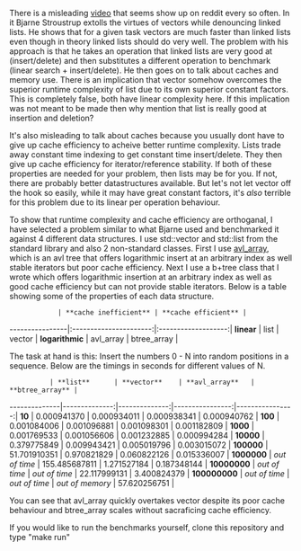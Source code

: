 There is a misleading [video](https://www.youtube.com/watch?v=YQs6IC-vgmo) that seems show up on reddit every so often. In it Bjarne Stroustrup extolls the virtues of vectors while denouncing linked lists. He shows that for a given task vectors are much faster than linked lists even though in theory linked lists should do very well. The problem with his approach is that he takes an operation that linked lists are very good at (insert/delete) and then substitutes a different operation to benchmark (linear search + insert/delete). He then goes on to talk about caches and memory use. There is an implication that vector somehow overcomes the superior runtime complexity of list due to its own superior constant factors. This is completely false, both have linear complexity here. If this implication was not meant to be made then why mention that list is really good at insertion and deletion?

It's also misleading to talk about caches because you usually dont have to give up cache efficiency to acheive better runtime complexity. Lists trade away constant time indexing to get constant time insert/delete. They then give up cache efficiency for iterator/reference stability.  If both of these properties are needed for your problem, then lists may be for you. If not, there are probably better datastructures available. But let's not let vector off the hook so easily, while it may have great constant factors, it's *also* terrible for this problem due to its linear per operation behaviour.

To show that runtime complexity and cache efficiency are orthoganal, I have selected a problem similar to what Bjarne used and benchmarked it against 4 different data structures. I use std::vector and std::list from the standard library and also 2 non-standard classes. First I use [avl_array](http://avl-array.sourceforge.net/), which is an avl tree that offers logarithmic insert at an arbitrary index as well stable iterators but poor cache efficiency. Next I use a b+tree class that I wrote which offers logarithmic insertion at an arbitrary index as well as good cache efficiency but can not provide stable iterators. Below is a table showing some of the properties of each data structure.

                | **cache inefficient** | **cache efficient** |
----------------|:----------------------:|:-------------------:|
**linear**      | list                   | vector              |
**logarithmic** | avl_array              | btree_array         |


The task at hand is this: Insert the numbers 0 - N into random positions in a sequence. Below are the timings in seconds for different values of N.

              | **list**      | **vector**    | **avl_array**   | **btree_array** |
--------------|--------------:|--------------:|----------------:|----------------:|
**10**        | 0.000941370   | 0.000934011   | 0.000938341     | 0.000940762     |
**100**       | 0.001084006   | 0.001096881   | 0.001098301     | 0.001182809     |
**1000**      | 0.001769533   | 0.001056606   | 0.001232885     | 0.000994284     |
**10000**     | 0.379775849   | 0.009943421   | 0.005019796     | 0.003015072     |
**100000**    | 51.701910351  | 0.970821829   | 0.060822126     | 0.015336007     |
**1000000**   | *out of time* | 155.485687811 | 1.271527184     | 0.187348144     |
**10000000**  | *out of time* | *out of time* | 22.117999131    | 3.400824379     |
**100000000** | *out of time* | *out of time* | *out of memory* | 57.620256751    |

You can see that avl_array quickly overtakes vector despite its poor cache behaviour and btree_array scales without sacraficing cache efficiency.

If you would like to run the benchmarks yourself, clone this repository and type "make run"
